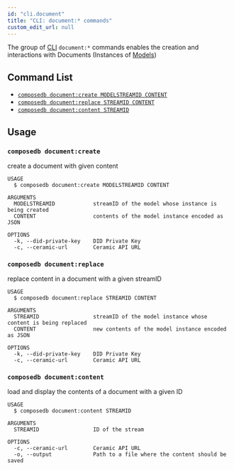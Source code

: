 ```yaml
---
id: "cli.document"
title: "CLI: document:* commands"
custom_edit_url: null
---
```


The group of [CLI](../modules/cli.md) `document:*` commands enables the creation and interactions with Documents (Instances of [Models](./cli.model))

## Command List

- [`composedb document:create MODELSTREAMID CONTENT`](#composedb-documentcreate)
- [`composedb document:replace STREAMID CONTENT`](#composedb-documentreplace)
- [`composedb document:content STREAMID`](#composedb-documentcontent)

## Usage

### `composedb document:create`

create a document with given content

```
USAGE
  $ composedb document:create MODELSTREAMID CONTENT

ARGUMENTS
  MODELSTREAMID            streamID of the model whose instance is being created
  CONTENT                  contents of the model instance encoded as JSON

OPTIONS
  -k, --did-private-key    DID Private Key
  -c, --ceramic-url        Ceramic API URL
```

### `composedb document:replace`

replace content in a document with a given streamID

```
USAGE
  $ composedb document:replace STREAMID CONTENT

ARGUMENTS
  STREAMID                 streamID of the model instance whose content is being replaced
  CONTENT                  new contents of the model instance encoded as JSON

OPTIONS
  -k, --did-private-key    DID Private Key
  -c, --ceramic-url        Ceramic API URL
```

### `composedb document:content`

load and display the contents of a document with a given ID

```
USAGE
  $ composedb document:content STREAMID

ARGUMENTS
  STREAMID                 ID of the stream

OPTIONS
  -c, --ceramic-url        Ceramic API URL
  -o, --output             Path to a file where the content should be saved
```



